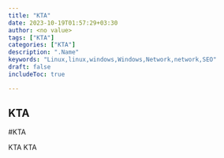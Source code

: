 ```yaml
---
title: "KTA"
date: 2023-10-19T01:57:29+03:30
author: <no value>
tags: ["KTA"]
categories: ["KTA"]
description: ".Name"
keywords: "Linux,linux,windows,Windows,Network,network,SEO"
draft: false
includeToc: true

---
```


## KTA
#KTA

KTA
KTA
